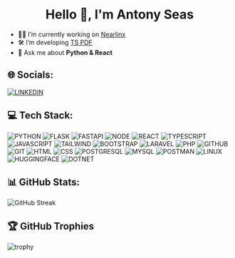 <h1 align="center">Hello 👋, I'm Antony Seas</h1>

- 👨‍💻 I’m currently working on [Nearlinx](https://nearlinx.com/)
- 🛠️ I’m developing [TS PDF](https://github.com/tspdf/tspdf)
- 💬 Ask me about **Python & React**

## 🌐 Socials:

[![LINKEDIN](https://img.shields.io/badge/LinkedIn-0077B5?style=for-the-badge&logo=linkedin&logoColor=white)](https://www.linkedin.com/in/antony-seas/)


## 💻 Tech Stack:

![PYTHON](https://img.shields.io/badge/Python-FFD43B?style=for-the-badge&logo=python&logoColor=blue) ![FLASK](https://img.shields.io/badge/Flask-000000?style=for-the-badge&logo=flask&logoColor=white) ![FASTAPI](https://img.shields.io/badge/fastapi-109989?style=for-the-badge&logo=FASTAPI&logoColor=white) ![NODE](https://img.shields.io/badge/Node%20js-339933?style=for-the-badge&logo=nodedotjs&logoColor=white) ![REACT](https://img.shields.io/badge/React-20232A?style=for-the-badge&logo=react&logoColor=61DAFB) ![TYPESCRIPT](https://img.shields.io/badge/TypeScript-007ACC?style=for-the-badge&logo=typescript&logoColor=white) ![JAVASCRIPT](https://img.shields.io/badge/JavaScript-323330?style=for-the-badge&logo=javascript&logoColor=F7DF1E) ![TAILWIND](https://img.shields.io/badge/Tailwind_CSS-38B2AC?style=for-the-badge&logo=tailwind-css&logoColor=white) ![BOOTSTRAP](https://img.shields.io/badge/Bootstrap-563D7C?style=for-the-badge&logo=bootstrap&logoColor=white) ![LARAVEL](https://img.shields.io/badge/Laravel-FF2D20?style=for-the-badge&logo=laravel&logoColor=white) ![PHP](https://img.shields.io/badge/PHP-777BB4?style=for-the-badge&logo=php&logoColor=white) ![GITHUB](https://img.shields.io/badge/GitHub-100000?style=for-the-badge&logo=github&logoColor=white) ![GIT](https://img.shields.io/badge/GIT-E44C30?style=for-the-badge&logo=git&logoColor=white) ![HTML](https://img.shields.io/badge/HTML5-E34F26?style=for-the-badge&logo=html5&logoColor=white) ![CSS](https://img.shields.io/badge/CSS3-1572B6?style=for-the-badge&logo=css3&logoColor=white) ![POSTGRESQL](https://img.shields.io/badge/PostgreSQL-316192?style=for-the-badge&logo=postgresql&logoColor=white) ![MYSQL](https://img.shields.io/badge/MySQL-005C84?style=for-the-badge&logo=mysql&logoColor=white) ![POSTMAN](https://img.shields.io/badge/Postman-FF6C37?style=for-the-badge&logo=Postman&logoColor=white) ![LINUX](https://img.shields.io/badge/Linux-FCC624?style=for-the-badge&logo=linux&logoColor=black) ![HUGGINGFACE](https://img.shields.io/badge/-HuggingFace-FDEE21?style=for-the-badge&logo=HuggingFace&logoColor=black) ![DOTNET](https://img.shields.io/badge/.NET-512BD4?style=for-the-badge&logo=dotnet&logoColor=white)

## 📊 GitHub Stats:

![GitHub Streak](https://streak-stats.demolab.com/?user=toniseas&theme=algolia)

## 🏆 GitHub Trophies

![trophy](https://github-profile-trophy.vercel.app/?username=toniseas&theme=algolia)
